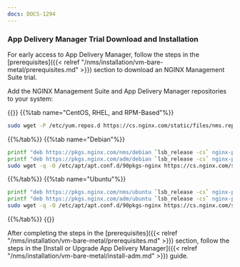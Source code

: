 ```yaml
---
docs: DOCS-1294
---
```


### App Delivery Manager Trial Download and Installation

<style>
ul#ea_download_app_delivery_manager {
  margin: 0 0 10px 0px;
}
</style>

For early access to App Delivery Manager, follow the steps in the [prerequisites]({{< relref "/nms/installation/vm-bare-metal/prerequisites.md" >}}) section to download an NGINX Management Suite trial.

Add the NGINX Management Suite and App Delivery Manager repositories to your system:

{{<tabs name="ea_download_app_delivery_manager">}}
{{%tab name="CentOS, RHEL, and RPM-Based"%}}
  ```bash
  sudo wget -P /etc/yum.repos.d https://cs.nginx.com/static/files/nms.repo
  ```
{{%/tab%}}
{{%tab name="Debian"%}}

  ```bash
  printf "deb https://pkgs.nginx.com/nms/debian `lsb_release -cs` nginx-plus\n" | sudo tee /etc/apt/sources.list.d/nms.list
  printf "deb https://pkgs.nginx.com/adm/debian `lsb_release -cs` nginx-plus\n" | sudo tee -a /etc/apt/sources.list.d/nms.list
  sudo wget -q -O /etc/apt/apt.conf.d/90pkgs-nginx https://cs.nginx.com/static/files/90pkgs-nginx
  ```
{{%/tab%}}
{{%tab name="Ubuntu"%}}

  ```bash
  printf "deb https://pkgs.nginx.com/nms/ubuntu `lsb_release -cs` nginx-plus\n" | sudo tee /etc/apt/sources.list.d/nms.list
  printf "deb https://pkgs.nginx.com/adm/ubuntu `lsb_release -cs` nginx-plus\n" | sudo tee -a /etc/apt/sources.list.d/nms.list
  sudo wget -q -O /etc/apt/apt.conf.d/90pkgs-nginx https://cs.nginx.com/static/files/90pkgs-nginx
  ```
{{%/tab%}}
{{</tabs>}}

After completing the steps in the [prerequisites]({{< relref "/nms/installation/vm-bare-metal/prerequisites.md" >}}) section, follow the steps in the [Install or Upgrade App Delivery Manager]({{< relref "/nms/installation/vm-bare-metal/install-adm.md" >}}) guide.